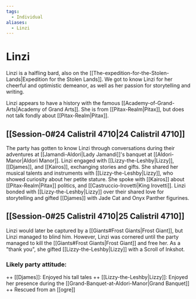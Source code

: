 ```yaml
---
tags:
  - Individual
aliases:
  - Linzi
---
```

# Linzi
Linzi is a halfling bard, also on the [[The-expedition-for-the-Stolen-Lands|Expedition for the Stolen Lands]]. We got to know Linzi for her cheerful and optimistic demeanor, as well as her passion for storytelling and writing.

Linzi appears to have a history with the famous [[Academy-of-Grand-Arts|Academy of Grand Arts]]. She is from [[Pitax-Realm|Pitax]], but does not talk fondly about [[Pitax-Realm|Pitax]].

## [[Session-0#24 Calistril 4710|24 Calistril 4710]]
The party has gotten to know Linzi through conversations during their adventures at [[Jamandi-Aldori|Lady Jamandi]]'s banquet at [[Aldori-Manor|Aldori Manor]]. Linzi engaged with [[Lizzy-the-Leshby|Lizzy]], [[Djames]], and [[Kairos]], exchanging stories and gifts. She shared her musical talents and instruments with [[Lizzy-the-Leshby|Lizzy]], who showed curiosity about her petite stature. She spoke with [[Kairos]] about [[Pitax-Realm|Pitax]] politics, and [[Castruccio-Irovetti|King Irovetti]]. Linzi bonded with [[Lizzy-the-Leshby|Lizzy]] over their shared love for storytelling and gifted [[Djames]] with Jade Cat and Onyx Panther figurines. 

## [[Session-0#25 Calistril 4710|25 Calistril 4710]]
Linzi would later be captured by a [[Giants#Frost Giants|Frost Giant]], but Linzi managed to blind him. However, Linzi was cornered until the party managed to kill the [[Giants#Frost Giants|Frost Giant]] and free her. As a "thank you", she gifted [[Lizzy-the-Leshby|Lizzy]] with a Scroll of Inkshot. 

### Likely party attitude:
\++ [[Djames]]: Enjoyed his tall tales 
\++ [[Lizzy-the-Leshby|Lizzy]]: Enjoyed her presence during the [[Grand-Banquet-at-Aldori-Manor|Grand Banquet]]
\++ Rescued from an [[ogre]]